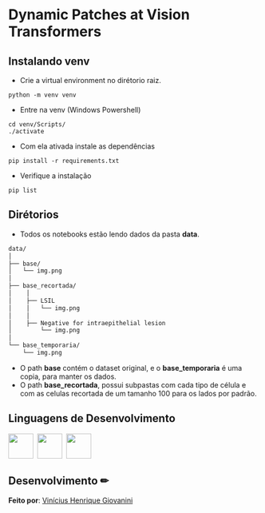 # Dynamic Patches at Vision Transformers

## Instalando venv

- Crie a virtual environment no dirétorio raiz.

```shelll
python -m venv venv
```

- Entre na venv (Windows Powershell)

```shell
cd venv/Scripts/
./activate
```

- Com ela ativada instale as dependências

```shell
pip install -r requirements.txt
```

- Verifique a instalação

```shell
pip list
```  
## Dirétorios 

- Todos os notebooks estão lendo dados da pasta **data**.

```md
data/
│
├── base/
│   └── img.png
│
├── base_recortada/
│    │
│    ├── LSIL
│    │   └── img.png
│    │
│    ├── Negative for intraepithelial lesion
│        └── img.png
│
└── base_temporaria/
    └── img.png
```

- O path **base** contém o dataset original, e o **base_temporaria** é uma copia, para manter os dados.
- O path **base_recortada**, possui subpastas com cada tipo de célula e com as celulas recortada de um tamanho 100 para os lados por padrão.

## Linguagens de Desenvolvimento

<img src="https://cdn.jsdelivr.net/gh/devicons/devicon/icons/python/python-original.svg" width="50px"/>&nbsp;
<img src="https://cdn.jsdelivr.net/gh/devicons/devicon/icons/jupyter/jupyter-original-wordmark.svg" width="50px"/>&nbsp;
<img src="https://cdn.jsdelivr.net/gh/devicons/devicon@latest/icons/pytorch/pytorch-original.svg" width="50px"/>

## Desenvolvimento ✏

**Feito por**: [Vinícius Henrique Giovanini](https://github.com/viniciushgiovanini)